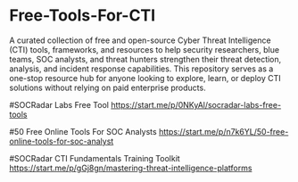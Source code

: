 # Free-Tools-For-CTI
A curated collection of free and open-source Cyber Threat Intelligence (CTI) tools, frameworks, and resources to help security researchers, blue teams, SOC analysts, and threat hunters strengthen their threat detection, analysis, and incident response capabilities. 
This repository serves as a one-stop resource hub for anyone looking to explore, learn, or deploy CTI solutions without relying on paid enterprise products.

#SOCRadar Labs Free Tool
https://start.me/p/0NKyAl/socradar-labs-free-tools

#50 Free Online Tools For SOC Analysts
https://start.me/p/n7k6YL/50-free-online-tools-for-soc-analyst

#SOCRadar CTI Fundamentals Training Toolkit
https://start.me/p/gGj8gn/mastering-threat-intelligence-platforms
